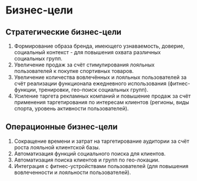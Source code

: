# Бизнес-цели #

## Стратегические бизнес-цели ##
1. Формирование образа бренда, имеющего узнаваемость, доверие, социальный контекст - для повышения охвата различных социальных групп.
2. Увеличение продаж за счёт стимулирования лояльных пользователей к покупке спортивных товаров.
3. Увеличение количества вовлечённых и лояльных пользователей за счёт реализации функционала ежедневного использования (фитнес-функции, тренировки, гео-поиск социальных групп).
4. Усиление таргета рекламных компаний и повышение продаж за счёт применения таргетирования по интересам клиентов (регионы, виды спорта, уровень активности пользователей). 


## Операционные бизнес-цели ##
1. Сокращение времени и затрат на таргетирование аудитории за счёт роста лояльной клиентской базы.
2. Автоматизация функций социального поиска для клиентов.
3. Автоматизация поиска клиентов и групп по гео-локации.
4. Интеграция с фитнес-устройствами пользователей (для повышения вовлеченности и лояльности пользователей).
